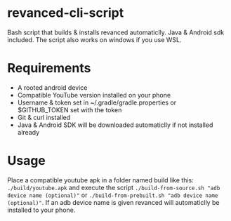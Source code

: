# revanced-cli-script
Bash script that builds & installs revanced automaticlly. Java &amp; Android sdk included. The script also works on windows if you use WSL.

# Requirements
 - A rooted android device
 - Compatible YouTube version installed on your phone
 - Username & token set in ~/.gradle/gradle.properties or $GITHUB_TOKEN set with the token
 - Git & curl installed
 - Java & Android SDK will be downloaded automaticlly if not installed already

# Usage
Place a compatible youtube apk in a folder named build like this: `./build/youtube.apk` and execute the script `./build-from-source.sh "adb device name (optional)"` or `./build-from-prebuilt.sh "adb device name (optional)"`. If an adb device name is given revanced will automaticlly be installed to your phone.
